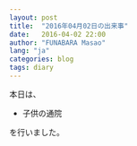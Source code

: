 ```yaml
---
layout: post
title:  "2016年04月02日の出来事"
date:   2016-04-02 22:00
author: "FUNABARA Masao"
lang: "ja"
categories: blog
tags: diary
---
```


本日は、

* 子供の通院

を行いました。
